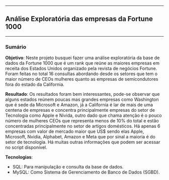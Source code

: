 ----------------------------------------------------
## Análise Exploratória das empresas da Fortune 1000
----------------------------------------------------

### Sumário
**Objetivo**: Neste projeto busquei fazer uma análise exploratória da base de dados da Fortune 1000 que é um rank que reúne as maiores empresas em receita dos Estados Unidos organizado pela revista de negócios Fortune. Foram feitas no total 16 consultas abordando desde os setores que tem o maior número de CEOs mulheres quanto as empresas de semicondutores fora do estado da California. 

**Resultado**: Os resultados foram bem interessantes, pode-se observar que alguns estados reúnem poucas mas grandes empresas como Washington que é sede da Microsoft e Amazon, já a California é lar de mais de uma centena de empresas e concentra principalmente empresas do setor de Tecnologia como Apple e Nivida, outro dado que chama atenção é o pouco número de mulheres CEOs que representa menos de 10% do total e estão concentradas principalmente no setor de artigos domésticos. Há apenas 6 empresas com valor de mercado maior que US$ sendo elas Apple, Microsoft, Nvidia, Alphabet, Amazon e Meta que por sinal a maioria é do setor de tecnologia. Há muitas outras informações que podem ser acessar no script disponível. 

**Tecnologias**: 
- SQL: Para manipulação e consulta da base de dados.
- MySQL: Como Sistema de Gerenciamento de Banco de Dados (SGBD).
